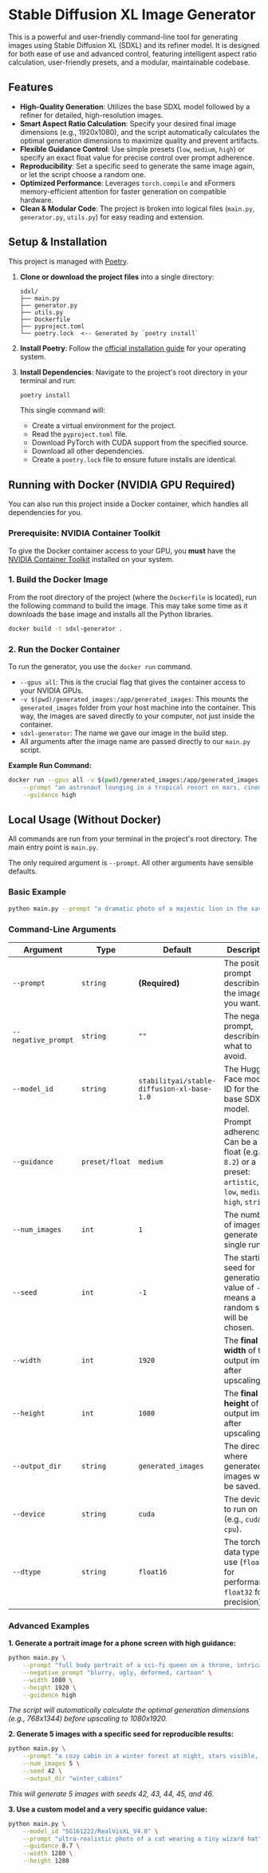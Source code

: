 # Stable Diffusion XL Image Generator

This is a powerful and user-friendly command-line tool for generating images using Stable Diffusion XL (SDXL) and its refiner model. It is designed for both ease of use and advanced control, featuring intelligent aspect ratio calculation, user-friendly presets, and a modular, maintainable codebase.

## Features

- **High-Quality Generation**: Utilizes the base SDXL model followed by a refiner for detailed, high-resolution images.
- **Smart Aspect Ratio Calculation**: Specify your desired final image dimensions (e.g., 1920x1080), and the script automatically calculates the optimal generation dimensions to maximize quality and prevent artifacts.
- **Flexible Guidance Control**: Use simple presets (`low`, `medium`, `high`) or specify an exact float value for precise control over prompt adherence.
- **Reproducibility**: Set a specific seed to generate the same image again, or let the script choose a random one.
- **Optimized Performance**: Leverages `torch.compile` and xFormers memory-efficient attention for faster generation on compatible hardware.
- **Clean & Modular Code**: The project is broken into logical files (`main.py`, `generator.py`, `utils.py`) for easy reading and extension.

## Setup & Installation

This project is managed with [Poetry](https://python-poetry.org/).

1.  **Clone or download the project files** into a single directory:
    ```
    sdxl/
    ├── main.py
    ├── generator.py
    ├── utils.py
    ├── Dockerfile
    ├── pyproject.toml
    └── poetry.lock  <-- Generated by `poetry install`
    ```

2.  **Install Poetry**: Follow the [official installation guide](https://python-poetry.org/docs/#installation) for your operating system.

3.  **Install Dependencies**: Navigate to the project's root directory in your terminal and run:
    ```bash
    poetry install
    ```
    This single command will:
    - Create a virtual environment for the project.
    - Read the `pyproject.toml` file.
    - Download PyTorch with CUDA support from the specified source.
    - Download all other dependencies.
    - Create a `poetry.lock` file to ensure future installs are identical.

## Running with Docker (NVIDIA GPU Required)

You can also run this project inside a Docker container, which handles all dependencies for you.

### Prerequisite: NVIDIA Container Toolkit

To give the Docker container access to your GPU, you **must** have the [NVIDIA Container Toolkit](https://docs.nvidia.com/datacenter/cloud-native/container-toolkit/latest/install-guide.html) installed on your system.

### 1. Build the Docker Image

From the root directory of the project (where the `Dockerfile` is located), run the following command to build the image. This may take some time as it downloads the base image and installs all the Python libraries.

```bash
docker build -t sdxl-generator .
```

### 2. Run the Docker Container

To run the generator, you use the `docker run` command.

-   `--gpus all`: This is the crucial flag that gives the container access to your NVIDIA GPUs.
-   `-v $(pwd)/generated_images:/app/generated_images`: This mounts the `generated_images` folder from your host machine into the container. This way, the images are saved directly to your computer, not just inside the container.
-   `sdxl-generator`: The name we gave our image in the build step.
-   All arguments after the image name are passed directly to our `main.py` script.

**Example Run Command:**

```bash
docker run --gpus all -v $(pwd)/generated_images:/app/generated_images sdxl-generator \
    --prompt "an astronaut lounging in a tropical resort on mars, cinematic, 4k" \
    --guidance high
```

## Local Usage (Without Docker)

All commands are run from your terminal in the project's root directory. The main entry point is `main.py`.

The only required argument is `--prompt`. All other arguments have sensible defaults.

### Basic Example

```bash
python main.py --prompt "a dramatic photo of a majestic lion in the savanna, cinematic lighting, 8k"
```

### Command-Line Arguments

| Argument            | Type           | Default                                   | Description                                                                          |
| ------------------- | -------------- | ----------------------------------------- | ------------------------------------------------------------------------------------ |
| `--prompt`          | `string`       | **(Required)** | The positive prompt describing the image you want.                                   |
| `--negative_prompt` | `string`       | `""`                                      | The negative prompt, describing what to avoid.                                       |
| `--model_id`        | `string`       | `stabilityai/stable-diffusion-xl-base-1.0`| The Hugging Face model ID for the base SDXL model.                                   |
| `--guidance`        | `preset/float` | `medium`                                  | Prompt adherence. Can be a float (e.g., `8.2`) or a preset: `artistic`, `low`, `medium`, `high`, `strict`. |
| `--num_images`      | `int`          | `1`                                       | The number of images to generate in a single run.                                    |
| `--seed`            | `int`          | `-1`                                      | The starting seed for generation. A value of `-1` means a random seed will be chosen. |
| `--width`           | `int`          | `1920`                                    | The **final width** of the output image after upscaling.                           |
| `--height`          | `int`          | `1080`                                    | The **final height** of the output image after upscaling.                          |
| `--output_dir`      | `string`       | `generated_images`                        | The directory where generated images will be saved.                                  |
| `--device`          | `string`       | `cuda`                                    | The device to run on (e.g., `cuda`, `cpu`).                                          |
| `--dtype`           | `string`       | `float16`                                 | The torch data type to use (`float16` for performance, `float32` for precision).    |

### Advanced Examples

**1. Generate a portrait image for a phone screen with high guidance:**

```bash
python main.py \
    --prompt "full body portrait of a sci-fi queen on a throne, intricate armor, cinematic" \
    --negative_prompt "blurry, ugly, deformed, cartoon" \
    --width 1080 \
    --height 1920 \
    --guidance high
```
*The script will automatically calculate the optimal generation dimensions (e.g., 768x1344) before upscaling to 1080x1920.*

**2. Generate 5 images with a specific seed for reproducible results:**

```bash
python main.py \
    --prompt "a cozy cabin in a winter forest at night, stars visible, glowing windows" \
    --num_images 5 \
    --seed 42 \
    --output_dir "winter_cabins"
```
*This will generate 5 images with seeds 42, 43, 44, 45, and 46.*

**3. Use a custom model and a very specific guidance value:**

```bash
python main.py \
    --model_id "SG161222/RealVisXL_V4.0" \
    --prompt "ultra-realistic photo of a cat wearing a tiny wizard hat" \
    --guidance 8.7 \
    --width 1280 \
    --height 1280
